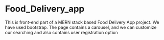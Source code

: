 # Food_Delivery_app
This is front-end part of a MERN stack based Food Delivery App project.
We have used bootstrap.
The page contains a carousel, and we can customize our searching and also contains  user registration option
